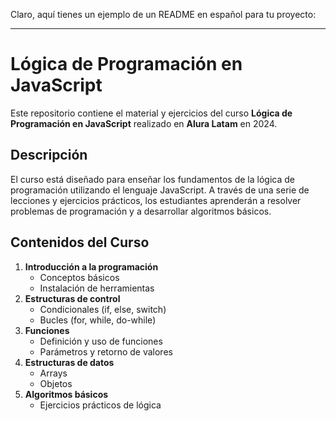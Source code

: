 Claro, aquí tienes un ejemplo de un README en español para tu proyecto:

---

# Lógica de Programación en JavaScript

Este repositorio contiene el material y ejercicios del curso **Lógica de Programación en JavaScript** realizado en **Alura Latam** en 2024.

## Descripción

El curso está diseñado para enseñar los fundamentos de la lógica de programación utilizando el lenguaje JavaScript. A través de una serie de lecciones y ejercicios prácticos, los estudiantes aprenderán a resolver problemas de programación y a desarrollar algoritmos básicos.

## Contenidos del Curso

1. **Introducción a la programación**
   - Conceptos básicos
   - Instalación de herramientas
2. **Estructuras de control**
   - Condicionales (if, else, switch)
   - Bucles (for, while, do-while)
3. **Funciones**
   - Definición y uso de funciones
   - Parámetros y retorno de valores
4. **Estructuras de datos**
   - Arrays
   - Objetos
5. **Algoritmos básicos**
   - Ejercicios prácticos de lógica

